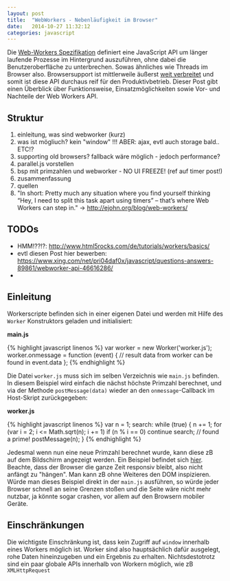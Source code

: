 ```yaml
---
layout: post
title:  "WebWorkers - Nebenläufigkeit im Browser"
date:   2014-10-27 11:32:12
categories: javascript
---
```


Die [Web-Workers Spezifikation](https://html.spec.whatwg.org/multipage/workers.html) definiert eine JavaScript API um länger laufende Prozesse im Hintergrund auszuführen, ohne dabei die Benutzeroberfläche zu unterbrechen. Sowas ähnliches wie Threads im Browser also. Browsersupport ist mittlerweile äußerst [weit verbreitet](http://caniuse.com/#feat=webworkers) und somit ist diese API durchaus reif für den Produktivbetrieb. Dieser Post gibt einen Überblick über Funktionsweise, Einsatzmöglichkeiten sowie Vor- und Nachteile der Web Workers API.

## Struktur ##
1. einleitung, was sind webworker (kurz)
2. was ist mögliuch? kein "window" !!! ABER: ajax, evtl auch storage bald.. ETC!?
2. supporting old browsers? fallback wäre möglich - jedoch performance?
3. parallel.js vorstellen
4. bsp mit primzahlen und webworker - NO UI FREEZE! (ref auf timer post!)
5. zusammenfassung
6. quellen
7. "In short: Pretty much any situation where you find yourself thinking “Hey, I need to split this task apart using timers” – that’s where Web Workers can step in." -> http://ejohn.org/blog/web-workers/

## TODOs ##
* HMM!??!?: http://www.html5rocks.com/de/tutorials/workers/basics/
* evtl diesen Post hier bewerben: https://www.xing.com/net/pri04daf0x/javascript/questions-answers-89861/webworker-api-46616286/
*

## Einleitung ##

Workerscripte befinden sich in einer eigenen Datei und werden mit Hilfe des `Worker` Konstruktors geladen und initialisiert:

__main.js__

{% highlight javascript linenos %}
var worker = new Worker('worker.js');
worker.onmessage = function (event) {
   // result data from worker can be found in event.data
};
{% endhighlight %}

Die Datei `worker.js` muss sich im selben Verzeichnis wie `main.js` befinden. In diesem Beispiel wird einfach die nächst höchste Primzahl berechnet, und via der Methode `postMessage(data)` wieder an den `onmessage`-Callback im Host-Skript zurückgegeben:

__worker.js__

{% highlight javascript linenos %}
var n = 1;
search: while (true) {
  n += 1;
  for (var i = 2; i <= Math.sqrt(n); i += 1)
    if (n % i == 0)
     continue search;
  // found a prime!
  postMessage(n);
}
{% endhighlight %}

Jedesmal wenn nun eine neue Primzahl berechnet wurde, kann diese zB auf dem Bildschirm angezeigt werden. Ein Beispiel befindet sich [hier](https://whatwg.org/demos/workers/primes/page.html). Beachte, dass der Browser die ganze Zeit responsiv bleibt, also nicht anfängt zu "hängen". Man kann zB ohne Weiteres den DOM inspizieren. Würde man dieses Beispiel direkt in der `main.js` ausführen, so würde jeder Browser schnell an seine Grenzen stoßen und die Seite wäre nicht mehr nutzbar, ja könnte sogar crashen, vor allem auf den Browsern mobiler Geräte.

## Einschränkungen ##

Die wichtigste Einschränkung ist, dass kein Zugriff auf `window` innerhalb eines Workers möglich ist. Worker sind also hauptsächlich dafür ausgelegt, rohe Daten hineinzugeben und ein Ergebnis zu erhalten. Nichtsdestotrotz sind ein paar globale APIs innerhalb von Workern möglich, wie zB `XMLHttpRequest`
